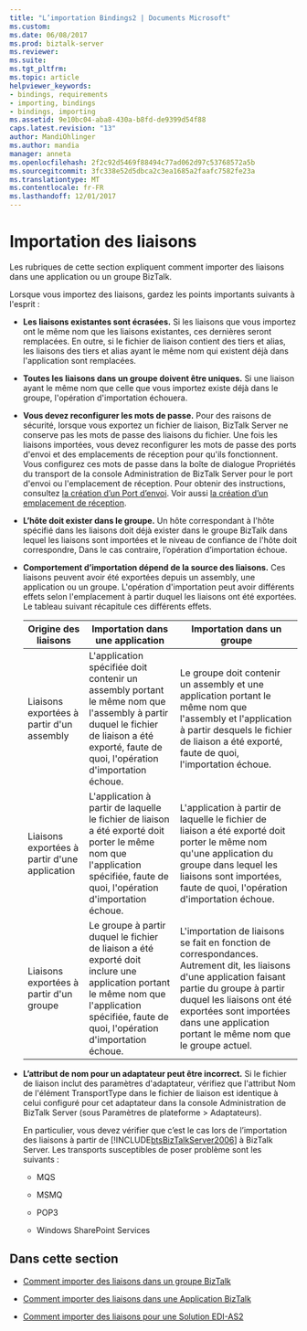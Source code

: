 ```yaml
---
title: "L’importation Bindings2 | Documents Microsoft"
ms.custom: 
ms.date: 06/08/2017
ms.prod: biztalk-server
ms.reviewer: 
ms.suite: 
ms.tgt_pltfrm: 
ms.topic: article
helpviewer_keywords:
- bindings, requirements
- importing, bindings
- bindings, importing
ms.assetid: 9e10bc04-aba8-430a-b8fd-de9399d54f88
caps.latest.revision: "13"
author: MandiOhlinger
ms.author: mandia
manager: anneta
ms.openlocfilehash: 2f2c92d5469f88494c77ad062d97c53768572a5b
ms.sourcegitcommit: 3fc338e52d5dbca2c3ea1685a2faafc7582fe23a
ms.translationtype: MT
ms.contentlocale: fr-FR
ms.lasthandoff: 12/01/2017
---
```

# <a name="importing-bindings"></a>Importation des liaisons
Les rubriques de cette section expliquent comment importer des liaisons dans une application ou un groupe BizTalk.  
  
 Lorsque vous importez des liaisons, gardez les points importants suivants à l'esprit :  
  
-   **Les liaisons existantes sont écrasées.** Si les liaisons que vous importez ont le même nom que les liaisons existantes, ces dernières seront remplacées. En outre, si le fichier de liaison contient des tiers et alias, les liaisons des tiers et alias ayant le même nom qui existent déjà dans l'application sont remplacées.  
  
-   **Toutes les liaisons dans un groupe doivent être uniques.** Si une liaison ayant le même nom que celle que vous importez existe déjà dans le groupe, l'opération d'importation échouera.  
  
-   **Vous devez reconfigurer les mots de passe.** Pour des raisons de sécurité, lorsque vous exportez un fichier de liaison, BizTalk Server ne conserve pas les mots de passe des liaisons du fichier. Une fois les liaisons importées, vous devez reconfigurer les mots de passe des ports d'envoi et des emplacements de réception pour qu'ils fonctionnent. Vous configurez ces mots de passe dans la boîte de dialogue Propriétés du transport de la console Administration de BizTalk Server pour le port d'envoi ou l'emplacement de réception. Pour obtenir des instructions, consultez [la création d’un Port d’envoi](../core/how-to-create-a-send-port2.md). Voir aussi [la création d’un emplacement de réception](../core/how-to-create-a-receive-location.md).  
  
-   **L’hôte doit exister dans le groupe.** Un hôte correspondant à l'hôte spécifié dans les liaisons doit déjà exister dans le groupe BizTalk dans lequel les liaisons sont importées et le niveau de confiance de l'hôte doit correspondre, Dans le cas contraire, l’opération d’importation échoue.  
  
-   **Comportement d’importation dépend de la source des liaisons.** Ces liaisons peuvent avoir été exportées depuis un assembly, une application ou un groupe. L'opération d'importation peut avoir différents effets selon l'emplacement à partir duquel les liaisons ont été exportées. Le tableau suivant récapitule ces différents effets.  
  
    |Origine des liaisons|Importation dans une application|Importation dans un groupe|  
    |----------------------------|-----------------------------------|----------------------------|  
    |Liaisons exportées à partir d'un assembly|L'application spécifiée doit contenir un assembly portant le même nom que l'assembly à partir duquel le fichier de liaison a été exporté, faute de quoi, l'opération d'importation échoue.|Le groupe doit contenir un assembly et une application portant le même nom que l'assembly et l'application à partir desquels le fichier de liaison a été exporté, faute de quoi, l'importation échoue.|  
    |Liaisons exportées à partir d'une application|L'application à partir de laquelle le fichier de liaison a été exporté doit porter le même nom que l'application spécifiée, faute de quoi, l'opération d'importation échoue.|L'application à partir de laquelle le fichier de liaison a été exporté doit porter le même nom qu'une application du groupe dans lequel les liaisons sont importées, faute de quoi, l'opération d'importation échoue.|  
    |Liaisons exportées à partir d'un groupe|Le groupe à partir duquel le fichier de liaison a été exporté doit inclure une application portant le même nom que l'application spécifiée, faute de quoi, l'opération d'importation échoue.|L'importation de liaisons se fait en fonction de correspondances. Autrement dit, les liaisons d'une application faisant partie du groupe à partir duquel les liaisons ont été exportées sont importées dans une application portant le même nom que le groupe actuel.|  
  
-   **L’attribut de nom pour un adaptateur peut être incorrect.** Si le fichier de liaison inclut des paramètres d'adaptateur, vérifiez que l'attribut Nom de l'élément TransportType dans le fichier de liaison est identique à celui configuré pour cet adaptateur dans la console Administration de BizTalk Server (sous Paramètres de plateforme > Adaptateurs).  
  
     En particulier, vous devez vérifier que c’est le cas lors de l’importation des liaisons à partir de [!INCLUDE[btsBizTalkServer2006](../includes/btsbiztalkserver2006-md.md)] à BizTalk Server. Les transports susceptibles de poser problème sont les suivants :  
  
    -   MQS  
  
    -   MSMQ  
  
    -   POP3  
  
    -   Windows SharePoint Services  
  
## <a name="in-this-section"></a>Dans cette section  
  
-   [Comment importer des liaisons dans un groupe BizTalk](../core/how-to-import-bindings-into-a-biztalk-group.md)  
  
-   [Comment importer des liaisons dans une Application BizTalk](../core/how-to-import-bindings-into-a-biztalk-application.md)  
  
-   [Comment importer des liaisons pour une Solution EDI-AS2](../core/how-to-import-bindings-for-an-edi-as2-solution.md)